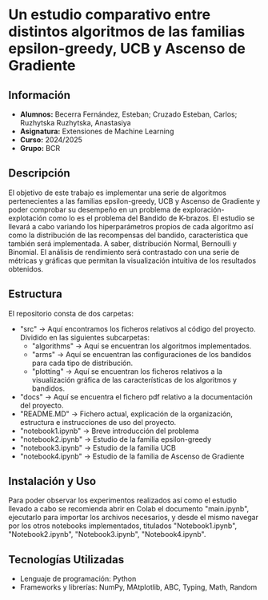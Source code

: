 # Un estudio comparativo entre distintos algoritmos de las familias epsilon-greedy, UCB y Ascenso de Gradiente

## Información
- **Alumnos:** Becerra Fernández, Esteban; Cruzado Esteban, Carlos; Ruzhytska Ruzhytska, Anastasiya
- **Asignatura:** Extensiones de Machine Learning
-  **Curso:** 2024/2025
-  **Grupo:** BCR

## Descripción
El objetivo de este trabajo es implementar una serie de algoritmos pertenecientes a las familias epsilon-greedy, UCB y Ascenso de Gradiente y poder comprobar su desempeño en un problema de exploración-explotación como lo es el problema del Bandido de K-brazos. El estudio se llevará a cabo variando los hiperparámetros propios de cada algoritmo así como la distribución de las recompensas del bandido, característica que también será implementada. A saber, distribución Normal, Bernoulli y Binomial. El análisis de rendimiento será contrastado con una serie de métricas y gráficas que permitan la visualización intuitiva de los resultados obtenidos.

## Estructura
El repositorio consta de dos carpetas: 
-  "src" -> Aquí encontramos los ficheros relativos al código del proyecto. Dividido en las siguientes subcarpetas:
      - "algorithms" -> Aquí se encuentran los algoritmos implementados.
      - "arms" -> Aquí se encuentran las configuraciones de los bandidos para cada tipo de distribución.
      - "plotting" -> Aquí se encuentran los ficheros relativos a la visualización gráfica de las características de los algoritmos y bandidos.
- "docs" -> Aquí se encuentra el fichero pdf relativo a la documentación del proyecto.
- "README.MD" -> Fichero actual, explicación de la organización, estructura e instrucciones de uso del proyecto.
- "notebook1.ipynb" -> Breve introducción del problema
- "notebook2.ipynb" -> Estudio de la familia epsilon-greedy
- "notebook3.ipynb" -> Estudio de la familia UCB
- "notebook4.ipynb" -> Estudio de la familia de Ascenso de Gradiente

## Instalación y Uso
Para poder observar los experimentos realizados así como el estudio llevado a cabo se recomienda abrir en Colab el documento "main.ipynb", ejecutarlo para importar los archivos necesarios, y desde el mismo navegar por los otros notebooks implementados, titulados "Notebook1.ipynb", "Notebook2.ipynb", "Notebook3.ipynb", "Notebook4.ipynb".

## Tecnologías Utilizadas
  - Lenguaje de programación: Python
  - Frameworks y librerías: NumPy, MAtplotlib, ABC, Typing, Math, Random
